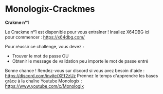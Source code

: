 # Monologix-Crackmes


**Crakme n°1**

Le Crackme n°1 est disponible pour vous entraîner !
Insallez X64DBG ici pour commencer : https://x64dbg.com/

Pour réussir ce challenge, vous devez :
- Trouver le mot de passe
OU
- Obtenir le message de validation peu importe le mot de passe entré

Bonne chance ! Rendez-vous sur discord si vous avez besoin d'aide : https://discord.com/invite/XEf2zUz
Prennez le temps d'apprendre les bases grâce à la chaîne Youtube Monologix : https://www.youtube.com/c/Monologix
